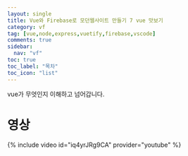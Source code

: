 ```yaml
---
layout: single
title: Vue와 Firebase로 모던웹사이트 만들기 7 vue 맛보기
category: vf
tag: [vue,node,express,vuetify,firebase,vscode]
comments: true
sidebar:
  nav: "vf"
toc: true
toc_label: "목차"
toc_icon: "list"
---
```


vue가 무엇인지 이해하고 넘어갑니다.

# 영상

{% include video id="iq4yrJRg9CA" provider="youtube" %}
